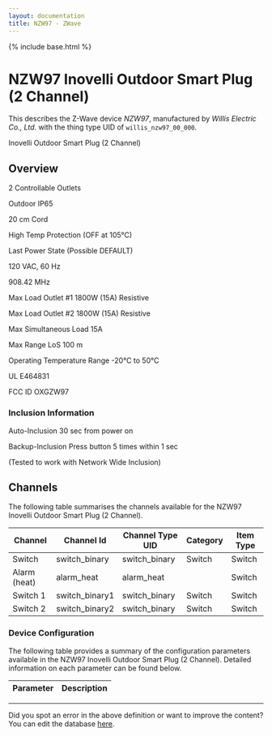 ```yaml
---
layout: documentation
title: NZW97 - ZWave
---
```


{% include base.html %}

# NZW97 Inovelli Outdoor Smart Plug (2 Channel)

This describes the Z-Wave device *NZW97*, manufactured by *Willis Electric Co., Ltd.* with the thing type UID of ```willis_nzw97_00_000```. 

Inovelli Outdoor Smart Plug (2 Channel)  


## Overview 

2 Controllable Outlets

Outdoor IP65

20 cm Cord

High Temp Protection (OFF at 105°C)

Last Power State (Possible DEFAULT)

120 VAC, 60 Hz

908.42 MHz

Max Load Outlet \#1 1800W (15A) Resistive

Max Load Outlet \#2 1800W (15A) Resistive

Max Simultaneous Load 15A

Max Range LoS 100 m

Operating Temperature Range -20°C to 50°C

UL E464831

FCC ID OXGZW97

  


### Inclusion Information 

Auto-Inclusion 30 sec from power on

Backup-Inclusion Press button 5 times within 1 sec

(Tested to work with Network Wide Inclusion)


## Channels
The following table summarises the channels available for the NZW97 Inovelli Outdoor Smart Plug (2 Channel).

| Channel | Channel Id | Channel Type UID | Category | Item Type |
|---------|------------|------------------|----------|-----------|
| Switch | switch_binary | switch_binary | Switch | Switch |
| Alarm (heat) | alarm_heat | alarm_heat |  | Switch |
| Switch 1 | switch_binary1 | switch_binary | Switch | Switch |
| Switch 2 | switch_binary2 | switch_binary | Switch | Switch |


### Device Configuration
The following table provides a summary of the configuration parameters available in the NZW97 Inovelli Outdoor Smart Plug (2 Channel).
Detailed information on each parameter can be found below.

| Parameter   | Description |
|-------------|-------------|


---

Did you spot an error in the above definition or want to improve the content?
You can edit the database [here](http://www.cd-jackson.com/index.php/zwave/zwave-device-database/zwave-device-list/devicesummary/791).
